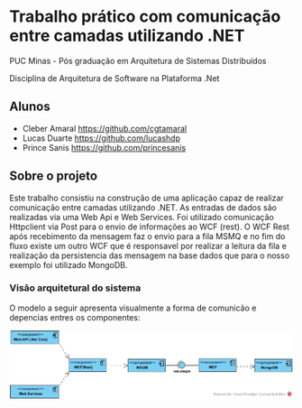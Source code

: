 # Trabalho prático com comunicação entre camadas utilizando .NET

PUC Minas - Pós graduação em Arquitetura de Sistemas Distribuídos

Disciplina de Arquitetura de Software na Plataforma .Net

## Alunos

- Cleber Amaral https://github.com/cgtamaral
- Lucas Duarte https://github.com/lucashdp
- Prince Sanis https://github.com/princesanis

## Sobre o projeto

Este trabalho consistiu na construção de uma aplicação capaz de realizar comunicação entre camadas utilizando .NET. 
As entradas de dados são realizadas via uma Web Api e Web Services. Foi utilizado comunicação Httpclient via Post para o envio de informações ao WCF (rest). O WCF Rest após recebimento da mensagem faz o envio para a fila MSMQ e no fim do fluxo existe um outro WCF que é responsavel por realizar a leitura da fila e realização da persistencia das mensagem na base dados que para o nosso exemplo foi utilizado MongoDB.


### Visão arquitetural do sistema

O modelo a seguir apresenta visualmente a forma de comunicão e depencias entres os componentes:

![alt text](https://github.com/cgtamaral/trabalho-final-dotnet/blob/master/DiagramaComponentesComunicacao.jpg)
